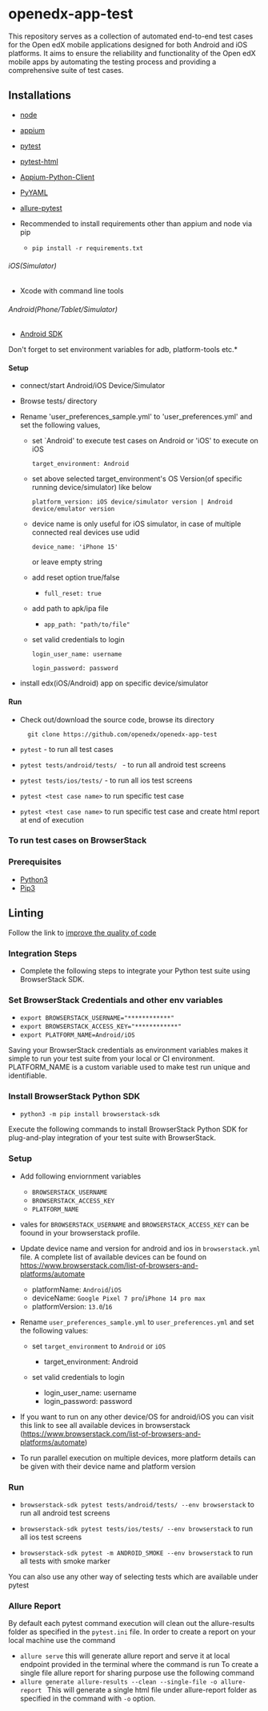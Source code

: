# openedx-app-test
This repository serves as a collection of automated end-to-end test cases for the Open edX mobile applications designed for both Android and iOS platforms.
It aims to ensure the reliability and functionality of the Open edX mobile apps by automating the testing process and providing a comprehensive suite of test cases.

## Installations
- [node](https://nodejs.org/en/)
- [appium](http://appium.io/)
- [pytest](https://docs.pytest.org/en/latest/getting-started.html)
- [pytest-html](https://pypi.python.org/pypi/pytest-html/)
- [Appium-Python-Client](https://pypi.org/project/Appium-Python-Client/)
- [PyYAML](https://pypi.org/project/PyYAML/)
- [allure-pytest](https://pypi.org/project/allure-pytest/)

- Recommended to install requirements other than appium and node via pip
  -     pip install -r requirements.txt

###### iOS(Simulator)
 - Xcode with command line tools

###### Android(Phone/Tablet/Simulator)
 - [Android SDK](https://developer.android.com/studio/index.html)

 Don't forget to set environment variables for adb, platform-tools etc.*

#### Setup
- connect/start Android/iOS Device/Simulator
- Browse tests/ directory
- Rename 'user_preferences_sample.yml' to 'user_preferences.yml' and set the following values,

    - set `Android' to execute test cases on Android or 'iOS' to execute on iOS

          target_environment: Android

    - set above selected target_environment's OS Version(of specific running device/simulator) like below

          platform_version: iOS device/simulator version | Android device/emulator version

    - device name is only useful for iOS simulator, in case of multiple connected real devices use udid

          device_name: 'iPhone 15'
        or leave empty string

    - add reset option true/false
      -     full_reset: true

    - add path to apk/ipa file
      -     app_path: "path/to/file"

    - set valid credentials to login

          login_user_name: username

          login_password: password

- install edx(iOS/Android) app on specific device/simulator

#### Run
- Check out/download the source code, browse its directory

        git clone https://github.com/openedx/openedx-app-test

- `pytest` - to run all test cases

- `pytest tests/android/tests/ ` - to run all android test screens

- `pytest tests/ios/tests/` - to run all ios test screens

- `pytest <test case name>` to run specific test case

- `pytest <test case name>` to run specific test case and create html report at end of execution


### To run test cases on BrowserStack

### Prerequisites
- [Python3](https://www.python.org/downloads/)
- [Pip3](https://stackoverflow.com/questions/6587507/how-to-install-pip-with-python-3)

## Linting

Follow the link to [improve the quality of code](./docs/linting.md)

### Integration Steps
- Complete the following steps to integrate your Python test suite using BrowserStack SDK.

### Set BrowserStack Credentials and other env variables
- `export BROWSERSTACK_USERNAME="************"`
- `export BROWSERSTACK_ACCESS_KEY="************"`
- `export PLATFORM_NAME=Android/iOS`

Saving your BrowserStack credentials as environment variables makes it simple to run your test suite from your local or CI environment.
PLATFORM_NAME is a custom variable used to make test run unique and identifiable.

### Install BrowserStack Python SDK
- `python3 -m pip install browserstack-sdk`

Execute the following commands to install BrowserStack Python SDK for plug-and-play integration of your test suite with BrowserStack.

### Setup
- Add following enviornment variables
  - `BROWSERSTACK_USERNAME`
  - `BROWSERSTACK_ACCESS_KEY`
  - `PLATFORM_NAME`

- vales for `BROWSERSTACK_USERNAME` and `BROWSERSTACK_ACCESS_KEY` can be foound in your browserstack profile.

- Update device name and version for android and ios in `browserstack.yml` file. A complete list of available devices can be found on https://www.browserstack.com/list-of-browsers-and-platforms/automate
  - platformName: `Android`/`iOS`
  - deviceName: `Google Pixel 7 pro`/`iPhone 14 pro max`
  - platformVersion: `13.0`/`16`

- Rename `user_preferences_sample.yml` to `user_preferences.yml` and set the following values:

    - set `target_environment` to `Android` or `iOS`
      - target_environment: Android

    - set valid credentials to login
      - login_user_name: username
      - login_password: password

- If you want to run on any other device/OS for android/iOS you can visit this link to see all available devices in browserstack (https://www.browserstack.com/list-of-browsers-and-platforms/automate)

- To run parallel execution on multiple devices, more platform details can be given with their device name and platform version
### Run

- `browserstack-sdk pytest tests/android/tests/ --env browserstack` to run all android
test screens

- `browserstack-sdk pytest tests/ios/tests/ --env browserstack` to run all ios
test screens

- `browserstack-sdk pytest -m ANDROID_SMOKE --env browserstack` to run all tests with smoke marker

You can also use any other way of selecting tests which are available under pytest

### Allure Report
By default each pytest command execution will clean out the allure-results folder as specified in the `pytest.ini` file.
In order to create a report on your local machine use the command
- `allure serve` this will generate allure report and serve it at local endpoint provided in the terminal where the command is run
To create a single file allure report for sharing purpose use the following command
- `allure generate allure-results --clean --single-file -o allure-report ` This will generate a single html file under allure-report folder as specified in the command with `-o` option.
